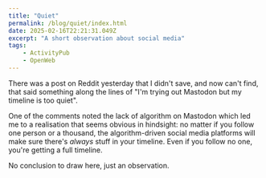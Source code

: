 ```yaml
---
title: "Quiet"
permalink: /blog/quiet/index.html
date: 2025-02-16T22:21:31.049Z
excerpt: "A short observation about social media"
tags:
    - ActivityPub
    - OpenWeb
---
```


There was a post on Reddit yesterday that I didn't save, and now can't find, that said something along the lines of "I'm trying out Mastodon but my timeline is too quiet". 

One of the comments noted the lack of algorithm on Mastodon which led me to a realisation that seems obvious in hindsight: no matter if you follow one person or a thousand, the algorithm-driven social media platforms will make sure there's _always_ stuff in your timeline. Even if you follow no one, you're getting a full timeline.

No conclusion to draw here, just an observation.